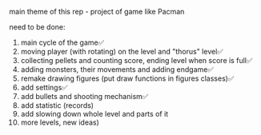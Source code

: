 main theme of this rep - project of game like Pacman

need to be done:
1) main cycle of the game✅
2) moving player (with rotating) on the level and "thorus" level✅
3) collecting pellets and counting score, ending level when score is full✅
4) adding monsters, their movements and adding endgame✅
5) remake drawing figures (put draw functions in figures classes)✅
6) add settings✅
7) add bullets and shooting mechanism✅
8) add statistic (records)
9) add slowing down whole level and parts of it
10) more levels, new ideas)

